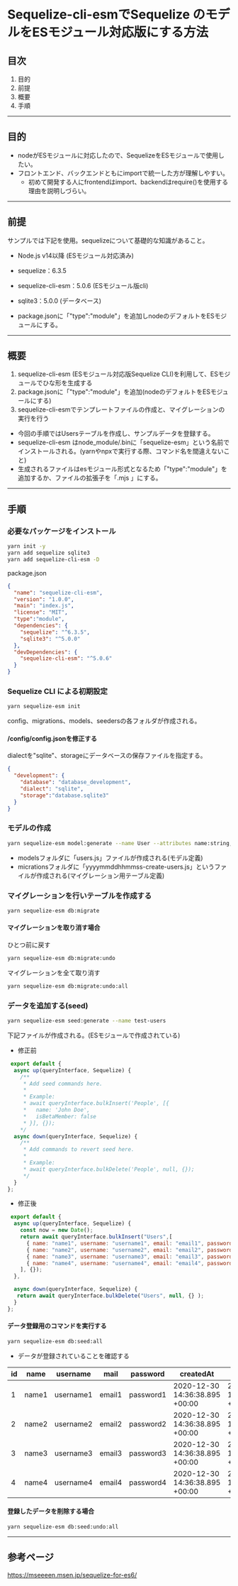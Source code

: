 # Sequelize-cli-esmでSequelize のモデルをESモジュール対応版にする方法

## 目次
1. 目的
2. 前提
3. 概要
4. 手順

--- 
## 目的
* nodeがESモジュールに対応したので、SequelizeをESモジュールで使用したい。
* フロントエンド、バックエンドともにimportで統一した方が理解しやすい。
  * 初めて開発する人にfrontendはimport、backendはrequire()を使用する理由を説明しづらい。

----
## 前提
サンプルでは下記を使用。sequelizeについて基礎的な知識があること。

* Node.js v14以降  (ESモジュール対応済み)
* sequelize：6.3.5
* sequelize-cli-esm：5.0.6    (ESモジュール版cli)
* sqlite3：5.0.0  (データベース)

* package.jsonに「"type":"module"」を追加しnodeのデフォルトをESモジュールにする。

---
## 概要
1. sequelize-cli-esm (ESモジュール対応版Sequelize CLI)を利用して、ESモジュールでひな形を生成する
2. package.jsonに「"type":"module"」を追加(nodeのデフォルトをESモジュールにする)
3. sequelize-cli-esmでテンプレートファイルの作成と、マイグレーションの実行を行う

* 今回の手順ではUsersテーブルを作成し、サンプルデータを登録する。
* sequelize-cli-esm はnode_module/.binに「sequelize-esm」という名前でインストールされる。(yarnやnpxで実行する際、コマンド名を間違えないこと)
* 生成されるファイルはesモジュール形式となるため「"type":"module"」を追加するか、ファイルの拡張子を「.mjs 」にする。

---
## 手順
### 必要なパッケージをインストール
```Bash
yarn init -y
yarn add sequelize sqlite3
yarn add sequelize-cli-esm -D
```

package.json

```json
{
  "name": "sequelize-cli-esm",
  "version": "1.0.0",
  "main": "index.js",
  "license": "MIT",  
  "type":"module",
  "dependencies": {
    "sequelize": "^6.3.5",
    "sqlite3": "^5.0.0"
  },
  "devDependencies": {
    "sequelize-cli-esm": "^5.0.6"
  }
}

```

### Sequelize CLI による初期設定
```bash
yarn sequelize-esm init
```
config、migrations、models、seedersの各フォルダが作成される。

#### /config/config.jsonを修正する
dialectを"sqlite"、storageにデータベースの保存ファイルを指定する。

```json
{
  "development": {
    "database": "database_development",
    "dialect": "sqlite",
    "storage":"database.sqlite3"
  }
}
```


### モデルの作成
```bash
yarn sequelize-esm model:generate --name User --attributes name:string,email:string,password:string
```
* modelsフォルダに「users.js」ファイルが作成される(モデル定義)
* micrationsフォルダに「yyyymmddhhmmss-create-users.js」というファイルが作成される(マイグレーション用テーブル定義)

### マイグレーションを行いテーブルを作成する
```bash
yarn sequelize-esm db:migrate
```
#### マイグレーションを取り消す場合
ひとつ前に戻す

```bash
yarn sequelize-esm db:migrate:undo
```
マイグレーションを全て取り消す

```bash
yarn sequelize-esm db:migrate:undo:all
```
### データを追加する(seed)

```bash
yarn sequelize-esm seed:generate --name test-users
```

下記ファイルが作成される。(ESモジュールで作成されている)

* 修正前

```javascript
 export default {
  async up(queryInterface, Sequelize) {
    /**
     * Add seed commands here.
     *
     * Example:
     * await queryInterface.bulkInsert('People', [{
     *   name: 'John Doe',
     *   isBetaMember: false
     * }], {});
    */
  async down(queryInterface, Sequelize) {
    /**
     * Add commands to revert seed here.
     *
     * Example:
     * await queryInterface.bulkDelete('People', null, {});
     */
  }
};
```

* 修正後

```javascript
 export default {
  async up(queryInterface, Sequelize) {
    const now = new Date();
    return await queryInterface.bulkInsert("Users",[
      { name: "name1", username: "username1", email: "email1", password: "password1", createdAt: now, updatedAt: now},
      { name: "name2", username: "username2", email: "email2", password: "password2", createdAt: now, updatedAt: now},
      { name: "name3", username: "username3", email: "email3", password: "password3", createdAt: now, updatedAt: now},
      { name: "name4", username: "username4", email: "email4", password: "password4", createdAt: now, updatedAt: now},
    ], {});
  },

  async down(queryInterface, Sequelize) {
   return await queryInterface.bulkDelete("Users", null, {} );
  }
};
```

#### データ登録用のコマンドを実行する
```bash
yarn sequelize-esm db:seed:all
```

* データが登録されていることを確認する

| id | name | username | mail | password | createdAt | updatedAt |
| ---- | ---- | ---- | ---- | ---- | ---- | ---- |
|1|name1|username1|email1|password1|2020-12-30 14:36:38.895 +00:00|2020-12-30 14:36:38.895 +00:00|
|2|name2|username2|email2|password2|2020-12-30 14:36:38.895 +00:00|2020-12-30 14:36:38.895 +00:00|
|3|name3|username3|email3|password3|2020-12-30 14:36:38.895 +00:00|2020-12-30 14:36:38.895 +00:00|
|4|name4|username4|email4|password4|2020-12-30 14:36:38.895 +00:00|2020-12-30 14:36:38.895 +00:00|


#### 登録したデータを削除する場合
```bash
yarn sequelize-esm db:seed:undo:all
```

---
## 参考ページ
https://mseeeen.msen.jp/sequelize-for-es6/
